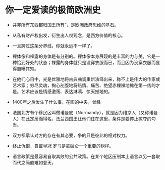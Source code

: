 # 你一定爱读的极简欧洲史

- 并非所有东西都归国王所有”，是欧洲政府思维的基石。

- 从私有财产权出发，衍生出人权观念，是西方价值的核心。

- 一旦跨过这条分界线，你就永远不一样了。

- 裸体像和裸露的身体是有分别的。裸体像本身展现的是丰富的力与美，它是一种恰到好处的状态；裸露的身体就只是没穿衣服而已，而且因为没穿衣服而显得自曝其短。

- 在他们心目中，光是优雅地将古典曲调重新演绎出来，称不上是伟大的作家或艺术家；穷尽灵魂，掏心剖腹地将热情、痛苦、绝望赤裸裸地摊在第一线的才是。艺术应该是情感激荡、表达淋漓、惊天撼地的。

- 1400年之后发生了什么事。在图的中央，曾经

- 法国北方有个移民区叫做诺曼底（Normandy），就是因为维京人（又称诺曼人）在此定居而得名。法兰西国王让他们住在这里，条件是要停止掠夺的勾当。

- 双方都承认对方的存在有其必要，争的只是彼此的相对权力。

- 终止仇恨，自戴皇冠 罗马是拿破仑一个重要的榜样。

- 语言政策是最容易自取其败的公共政策。在某个地区压制本土语言以另一套取而代之简直难如登天，
